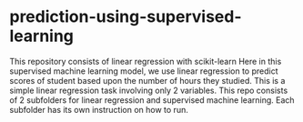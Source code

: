 # prediction-using-supervised-learning
This repository consists of linear regression with scikit-learn
Here in this supervised machine learning model, we use linear regression to predict scores of student based upon the number of hours they studied. This is a simple linear regression task involving only 2 variables.
This repo consists of 2 subfolders for linear regression and supervised machine learning. Each subfolder has its own instruction on how to run.
